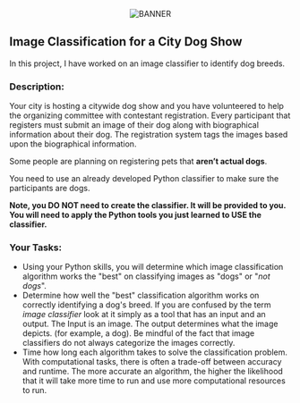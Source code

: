 <p align="center">
  <img src="https://user-images.githubusercontent.com/77505989/187086957-54f01744-f0b1-4daf-b097-2b14433d1a81.png" alt="BANNER" />
</p>

## Image Classification for a City Dog Show

In this project, I have worked on an image classifier to identify dog breeds.

### Description:

Your city is hosting a citywide dog show and you have volunteered to help the organizing committee with contestant registration. Every participant that registers must submit an image of their dog along with biographical information about their dog. The registration system tags the images based upon the biographical information.

Some people are planning on registering pets that **aren’t actual dogs**.

You need to use an already developed Python classifier to make sure the participants are dogs.

**Note, you DO NOT need to create the classifier. It will be provided to you. You will need to apply the Python tools you just learned to USE the classifier.**

### Your Tasks:

- Using your Python skills, you will determine which image classification algorithm works the "best" on classifying images as "dogs" or "_not dogs_".
- Determine how well the "best" classification algorithm works on correctly identifying a dog's breed. If you are confused by the term _image classifier_ look at it simply as a tool that has an input and an output. The Input is an image. The output determines what the image depicts. (for example, a dog). Be mindful of the fact that image classifiers do not always categorize the images correctly.
- Time how long each algorithm takes to solve the classification problem. With computational tasks, there is often a trade-off between accuracy and runtime. The more accurate an algorithm, the higher the likelihood that it will take more time to run and use more computational resources to run.
